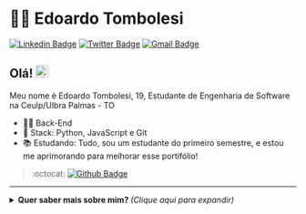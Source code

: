 # :man_technologist: Edoardo Tombolesi

[![Linkedin Badge](https://img.shields.io/badge/-LinkedIn-blue?style=for-the-badge&logo=Linkedin&logoColor=white&link=www.linkedin.com/in/edoardo-tombolesi)](www.linkedin.com/in/edoardo-tombolesi)
[![Twitter Badge](https://img.shields.io/badge/-Twitter-1ca0f1?style=for-the-badge&labelColor=1ca0f1&logo=twitter&logoColor=white&link=https://twitter.com/_edoardot)](https://twitter.com/_edoardot)
[![Gmail Badge](https://img.shields.io/badge/-Gmail-c14438?style=for-the-badge&logo=Gmail&logoColor=white&link=mailto:edoardotombolesi8@gmail.com)](mailto:edoardotombolesi8@gmail.com)

## Olá! <img src="https://github.com/lucasgdb/lucasgdb/blob/master/assets/hi.gif" width="22">

Meu nome é Edoardo Tombolesi, 19, Estudante de Engenharia de Software na Ceulp/Ulbra Palmas - TO

- :office_worker: Back-End
- :blue_heart: Stack: Python, JavaScript e Git
- :books: Estudando: Tudo, sou um estudante do primeiro semestre, e estou me aprimorando para melhorar esse portifólio!

> :octocat: [![Github Badge](https://img.shields.io/badge/GitHub-100000?style=for-the-badge&logo=github&logoColor=white)](https://github.com/PyEdoardo)

---

<details>
  <summary> <b> Quer saber mais sobre mim? </b> <i>(Clique aqui para expandir)</i> </summary>
  <br>
  
  <a href="https://github.com/anuraghazra/github-readme-stats">
    <img align="center" src="https://github-readme-stats.vercel.app/api?username=PyEdoardo&show_icons=true&count_private=true&theme=radical&hide=issues" />
  </a>
  
---
  
  <p align="center">
    <a href="https://github.com/ryo-ma/github-profile-trophy" align="center">
      <img align="center" src="https://github-profile-trophy.vercel.app/?theme=dracula&margin-w=8&column=6&username=PyEdoardo" alt="Trophies" />
    </a>
  </p>

  ## Algumas Tecnologias

  ![Python](https://img.shields.io/badge/-Python-0077C6?style=flat-square&logo=python&logoColor=ff0)
  ![JavaScript](https://img.shields.io/badge/-JavaScript-F7B93E?style=flat-square&logo=javascript&logoColor=fff)
  ![Nodejs](https://img.shields.io/badge/-Node.js-43853d?style=flat-square&logo=Node.js&logoColor=white)
  ![Docker](https://img.shields.io/badge/-Docker-46a2f1?style=flat-square&logo=docker&logoColor=white)
  ![Git](https://img.shields.io/badge/-Git-F05032?style=flat-square&logo=git&logoColor=white)
  ![npm](https://img.shields.io/badge/-NPM-CB3837?style=flat-square&logo=npm&logoColor=white)
  ![VSCode](https://img.shields.io/badge/-VSCode-0085D1?style=flat-square&logo=visual-studio-code&logoColor=white)
  ![Linux](https://img.shields.io/badge/-Linux-16C60C?style=flat-square&logo=linux&logoColor=white)
  ![Windows](https://img.shields.io/badge/-Windows-00ADEF?style=flat-square&logo=windows&logoColor=white)
</details>
